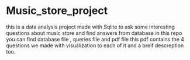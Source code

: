 # Music_store_project
this is a data analysis project made with Sqlite to ask some interesting questions about music store and find answers from database 
in this repo you can find database file , queries file and pdf file this pdf contains the 4 questions we made with visualization to each of it and a breif descreption too.
